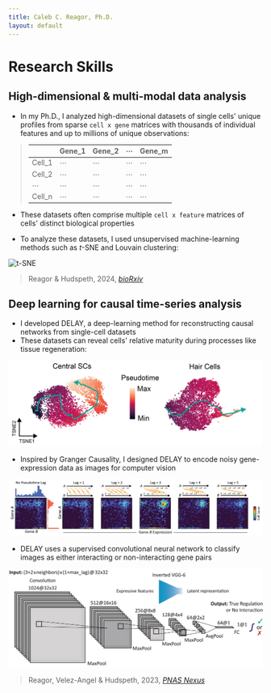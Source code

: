 ```yaml
---
title: Caleb C. Reagor, Ph.D.
layout: default
---
```



# Research Skills
## High-dimensional & multi-modal data analysis
- In my Ph.D., I analyzed high-dimensional datasets of single cells' unique profiles from sparse `cell x gene` matrices with thousands of individual features and up to millions of unique observations:

> |          | Gene_1 | Gene_2 | ⋯   | Gene_m |
> |----------|--------|--------|-----|--------|
> | Cell_1   |   ⋯    |   ⋯    | ⋯   |   ⋯    |
> | Cell_2   |   ⋯    |   ⋯    | ⋯   |   ⋯    |
> | ⋯        |   ⋯    |   ⋯    | ⋯   |   ⋯    |
> | Cell_n   |   ⋯    |   ⋯    |  ⋯   |   ⋯    |

- These datasets often comprise multiple `cell x feature` matrices of cells' distinct biological properties

- To analyze these datasets, I used unsupervised machine-learning methods such as *t*-SNE and Louvain clustering:

<img src="images/tsne-neuromast-annotated.svg" alt="t-SNE" width="400">

> Reagor & Hudspeth, 2024, [*bioRxiv*](https://doi.org/10.1101/2024.10.15.618534)

## Deep learning for causal time-series analysis

- I developed DELAY, a deep-learning method for reconstructing causal networks from single-cell datasets
- These datasets can reveal cells' relative maturity during processes like tissue regeneration:

<img src="images/slingshot-pseudotime.png" alt="Pseudotime" width="600">

- Inspired by Granger Causality, I designed DELAY to encode noisy gene-expression data as images for computer vision

![DELAY](images/DELAY.png)

- DELAY uses a supervised convolutional neural network to classify images as either interacting or non-interacting gene pairs

<img src="images/DELAY-fig1b.jpeg" alt="DELAY CNN" width="800">

> Reagor, Velez-Angel & Hudspeth, 2023, [*PNAS Nexus*](https://doi.org/10.1093/pnasnexus/pgad113)

